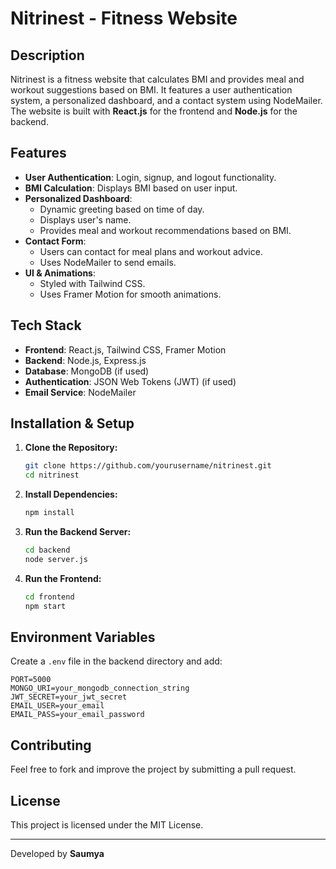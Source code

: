 
# Nitrinest - Fitness Website

## Description
Nitrinest is a fitness website that calculates BMI and provides meal and workout suggestions based on BMI. It features a user authentication system, a personalized dashboard, and a contact system using NodeMailer. The website is built with **React.js** for the frontend and **Node.js** for the backend.

## Features
- **User Authentication**: Login, signup, and logout functionality.
- **BMI Calculation**: Displays BMI based on user input.
- **Personalized Dashboard**:
  - Dynamic greeting based on time of day.
  - Displays user's name.
  - Provides meal and workout recommendations based on BMI.
- **Contact Form**:
  - Users can contact for meal plans and workout advice.
  - Uses NodeMailer to send emails.
- **UI & Animations**:
  - Styled with Tailwind CSS.
  - Uses Framer Motion for smooth animations.

## Tech Stack
- **Frontend**: React.js, Tailwind CSS, Framer Motion
- **Backend**: Node.js, Express.js
- **Database**: MongoDB (if used)
- **Authentication**: JSON Web Tokens (JWT) (if used)
- **Email Service**: NodeMailer

## Installation & Setup
1. **Clone the Repository:**
   ```sh
   git clone https://github.com/yourusername/nitrinest.git
   cd nitrinest
   ```

2. **Install Dependencies:**
   ```sh
   npm install
   ```

3. **Run the Backend Server:**
   ```sh
   cd backend
   node server.js
   ```

4. **Run the Frontend:**
   ```sh
   cd frontend
   npm start
   ```

## Environment Variables
Create a `.env` file in the backend directory and add:
```
PORT=5000
MONGO_URI=your_mongodb_connection_string
JWT_SECRET=your_jwt_secret
EMAIL_USER=your_email
EMAIL_PASS=your_email_password
```

## Contributing
Feel free to fork and improve the project by submitting a pull request.

## License
This project is licensed under the MIT License.

---
Developed by **Saumya**

